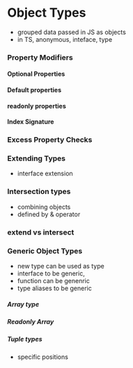 # Object Types
- grouped data passed in JS as objects
- in TS, anonymous, inteface, type

### Property Modifiers
#### Optional Properties
#### Default properties
#### readonly properties
#### Index Signature
### Excess Property Checks

### Extending Types
- interface extension
### Intersection types
- combining objects
- defined by & operator

### extend vs intersect

### Generic Object Types
- new type can be used as type
- interface to be generic, 
- function can be genenric
- type aliases to be generic
##### Array type
##### Readonly Array
##### Tuple types
- specific positions




